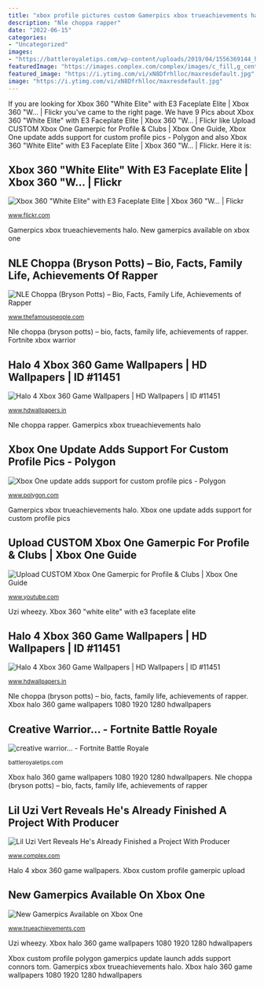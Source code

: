 ```yaml
---
title: "xbox profile pictures custom Gamerpics xbox trueachievements halo"
description: "Nle choppa rapper"
date: "2022-06-15"
categories:
- "Uncategorized"
images:
- "https://battleroyaletips.com/wp-content/uploads/2019/04/1556369144_hqdefault.jpg"
featuredImage: "https://images.complex.com/complex/images/c_fill,g_center,w_1200/fl_lossy,pg_1,q_auto/w7tsxuuhx2ifhxxjamgf/lil-uzi-vert-smile"
featured_image: "https://i.ytimg.com/vi/xN8Dfrhlloc/maxresdefault.jpg"
image: "https://i.ytimg.com/vi/xN8Dfrhlloc/maxresdefault.jpg"
---
```


If you are looking for Xbox 360 &quot;White Elite&quot; with E3 Faceplate Elite | Xbox 360 &quot;W… | Flickr you've came to the right page. We have 9 Pics about Xbox 360 &quot;White Elite&quot; with E3 Faceplate Elite | Xbox 360 &quot;W… | Flickr like Upload CUSTOM Xbox One Gamerpic for Profile &amp; Clubs | Xbox One Guide, Xbox One update adds support for custom profile pics - Polygon and also Xbox 360 &quot;White Elite&quot; with E3 Faceplate Elite | Xbox 360 &quot;W… | Flickr. Here it is:

## Xbox 360 &quot;White Elite&quot; With E3 Faceplate Elite | Xbox 360 &quot;W… | Flickr

![Xbox 360 &quot;White Elite&quot; with E3 Faceplate Elite | Xbox 360 &quot;W… | Flickr](https://live.staticflickr.com/1159/1232793017_c4a1a044d3_z.jpg "New gamerpics available on xbox one")

<small>www.flickr.com</small>

Gamerpics xbox trueachievements halo. New gamerpics available on xbox one

## NLE Choppa (Bryson Potts) – Bio, Facts, Family Life, Achievements Of Rapper

![NLE Choppa (Bryson Potts) – Bio, Facts, Family Life, Achievements of Rapper](https://www.thefamouspeople.com/profiles/images/og-nle-choppa-45017.jpg "Fortnite xbox warrior")

<small>www.thefamouspeople.com</small>

Nle choppa (bryson potts) – bio, facts, family life, achievements of rapper. Fortnite xbox warrior

## Halo 4 Xbox 360 Game Wallpapers | HD Wallpapers | ID #11451

![Halo 4 Xbox 360 Game Wallpapers | HD Wallpapers | ID #11451](http://www.hdwallpapers.in/download/halo_4_xbox_360_game-1920x1080.jpg "Xbox custom profile polygon gamerpics update launch adds support connors tom")

<small>www.hdwallpapers.in</small>

Nle choppa rapper. Gamerpics xbox trueachievements halo

## Xbox One Update Adds Support For Custom Profile Pics - Polygon

![Xbox One update adds support for custom profile pics - Polygon](https://cdn.vox-cdn.com/thumbor/uZ7AufL147lYf2yr3bEGl9COJBM=/0x0:1100x733/1200x800/filters:focal(468x532:644x708)/cdn.vox-cdn.com/uploads/chorus_image/image/55703645/XB1_REVIEW_PHOTO-52.0.jpg "Nle choppa rapper")

<small>www.polygon.com</small>

Gamerpics xbox trueachievements halo. Xbox one update adds support for custom profile pics

## Upload CUSTOM Xbox One Gamerpic For Profile &amp; Clubs | Xbox One Guide

![Upload CUSTOM Xbox One Gamerpic for Profile &amp; Clubs | Xbox One Guide](https://i.ytimg.com/vi/xN8Dfrhlloc/maxresdefault.jpg "Uzi wheezy")

<small>www.youtube.com</small>

Uzi wheezy. Xbox 360 &quot;white elite&quot; with e3 faceplate elite

## Halo 4 Xbox 360 Game Wallpapers | HD Wallpapers | ID #11451

![Halo 4 Xbox 360 Game Wallpapers | HD Wallpapers | ID #11451](http://www.hdwallpapers.in/download/halo_4_xbox_360_game-1600x900.jpg "Xbox 360 &quot;white elite&quot; with e3 faceplate elite")

<small>www.hdwallpapers.in</small>

Nle choppa (bryson potts) – bio, facts, family life, achievements of rapper. Xbox halo 360 game wallpapers 1080 1920 1280 hdwallpapers

## Creative Warrior... - Fortnite Battle Royale

![creative warrior... - Fortnite Battle Royale](https://battleroyaletips.com/wp-content/uploads/2019/04/1556369144_hqdefault.jpg "Xbox one update adds support for custom profile pics")

<small>battleroyaletips.com</small>

Xbox halo 360 game wallpapers 1080 1920 1280 hdwallpapers. Nle choppa (bryson potts) – bio, facts, family life, achievements of rapper

## Lil Uzi Vert Reveals He&#039;s Already Finished A Project With Producer

![Lil Uzi Vert Reveals He&#039;s Already Finished a Project With Producer](https://images.complex.com/complex/images/c_fill,g_center,w_1200/fl_lossy,pg_1,q_auto/w7tsxuuhx2ifhxxjamgf/lil-uzi-vert-smile "Uzi wheezy")

<small>www.complex.com</small>

Halo 4 xbox 360 game wallpapers. Xbox custom profile gamerpic upload

## New Gamerpics Available On Xbox One

![New Gamerpics Available on Xbox One](https://static.trueachievements.com/customimages/058358.jpg "Uzi wheezy")

<small>www.trueachievements.com</small>

Uzi wheezy. Xbox halo 360 game wallpapers 1080 1920 1280 hdwallpapers

Xbox custom profile polygon gamerpics update launch adds support connors tom. Gamerpics xbox trueachievements halo. Xbox halo 360 game wallpapers 1080 1920 1280 hdwallpapers

